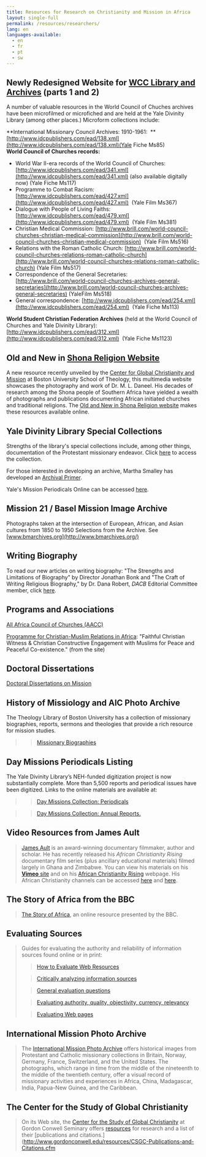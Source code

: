 ```yaml
---
title: Resources for Research on Christianity and Mission in Africa
layout: single-full
permalink: /resources/researchers/
lang: en
languages-available:                         
  - en
  - fr
  - pt
  - sw
---
```


## Newly Redesigned Website for [WCC Library and Archives](http://www.oikoumene.org/en/what-we-do/library-and-archives) (parts 1 and 2)

A number of valuable resources in the World Council of Chuches archives have been microfilmed or microfiched and are held at the Yale Divinity Library (among other places.) Microform collections include:  

**International Missionary Council Archives: 1910-1961:  **[http://www.idcpublishers.com/ead/138.xml](http://www.idcpublishers.com/ead/138.xml)(Yale Fiche Ms85)  
**World Council of Churches records:**

*   World War II-era records of the World Council of Churches: [http://www.idcpublishers.com/ead/341.xml](http://www.idcpublishers.com/ead/341.xml) (also available digitally now) (Yale Fiche Ms117)
*   Programme to Combat Racism: [http://www.idcpublishers.com/ead/427.xml](http://www.idcpublishers.com/ead/427.xml)  (Yale Film Ms367)
*   Dialogue with People of Living Faiths: [http://www.idcpublishers.com/ead/479.xml](http://www.idcpublishers.com/ead/479.xml)  (Yale Film Ms381)
*   Christian Medical Commission: [http://www.brill.com/world-council-churches-christian-medical-commission](http://www.brill.com/world-council-churches-christian-medical-commission)  (Yale Film Ms516)
*   Relations with the Roman Catholic Church: [http://www.brill.com/world-council-churches-relations-roman-catholic-church](http://www.brill.com/world-council-churches-relations-roman-catholic-church) (Yale Film Ms517)
*   Correspondence of the General Secretaries: [http://www.brill.com/world-council-churches-archives-general-secretaries](http://www.brill.com/world-council-churches-archives-general-secretaries) (YaleFilm Ms518)
*   General correspondence: [http://www.idcpublishers.com/ead/254.xml](http://www.idcpublishers.com/ead/254.xml)  (Yale Fiche Ms113)

**World Student Christian Federation Archives** (held at the World Council of Churches and Yale Divinity Library): [http://www.idcpublishers.com/ead/312.xml](http://www.idcpublishers.com/ead/312.xml)  (Yale Fiche Ms1123)

## Old and New in [Shona Religion Website](http://sites.bu.edu/shonareligion/)

A new resource recently unveiled by the [Center for Global Christianity and Mission](http://www.bu.edu/cgcm/) at Boston University School of Theology, this multimedia website showcases the photography and work of Dr. M. L. Daneel. His decades of research among the Shona people of Southern Africa have yielded a wealth of photographs and publications documenting African initiated churches and traditional religions. The [Old and New in Shona Religion website](http://sites.bu.edu/shonareligion/) makes these resources available online.  

## Yale Divinity Library Special Collections

Strengths of the library's special collections include, among other things, documentation of the Protestant missionary endeavor. Click [here](http://web.library.yale.edu/divinity/special-collections) to access the collection.  

For those interested in developing an archive, Martha Smalley has developed an [Archival Primer](http://web.library.yale.edu/sites/default/files/files/archivalprimer_eng.pdf).  

Yale's Mission Periodicals Online can be accessed [here](http://guides.library.yale.edu/missionperiodicals).  

## Mission 21 / Basel Mission Image Archive

Photographs taken at the intersection of European, African, and Asian cultures from 1850 to 1950 Selections from the Archive. See [www.bmarchives.org](http://www.bmarchives.org/)  

## Writing Biography

To read our new articles on writing biography: "The Strengths and Limitations of Biography" by Director Jonathan Bonk and "The Craft of Writing Religious Biography," by Dr. Dana Robert, _DACB_ Editorial Committee member, click [here](resources/writing-biography.html).  

## Programs and Associations

[All Africa Council of Churches (AACC)](http://www.oikoumene.org/en/member-churches/africa/aacc)  

[Programme for Christian-Muslim Relations in Africa](http://www.procmura-prica.org/en/): "Faithful Christian Witness & Christian Constructive Engagement with Muslims for Peace and Peaceful Co-existence." (from the site)  

## Doctoral Dissertations

[Doctoral Dissertations on Mission](http://www.omscibmr.org/dissertations/index.php)  

## History of Missiology and AIC Photo Archive

The Theology Library of Boston University has a collection of missionary biographies, reports, sermons and theologies that provide a rich resource for mission studies.  

>> [Missionary Biographies](http://www.bu.edu/missiology/missionary-biography/)  

## Day Missions Periodicals Listing

The Yale Divinity Library’s NEH-funded digitization project is now substantially complete. More than 5,500 reports and periodical issues have been digitized. Links to the online materials are available at:  

>> [Day Missions Collection: Periodicals](http://web.library.yale.edu/divinity/day-missions-collection-annual-reports-listing)  

>> [Day Missions Collection: Annual Reports.](http://web.library.yale.edu/divinity/day-missions-collection-periodicals-listing)  

## Video Resources from James Ault

> [James Ault](http://jamesault.com/) is an award-winning documentary filmmaker, author and scholar. He has recently released his _African Christianity Rising_ documentary film series (plus ancillary educational materials) filmed largely in Ghana and Zimbabwe. You can view his materials on his [**Vimeo** site](http://vimeo.com/jamesault) and on his [African Christianity Rising](http://jamesault.com/documentaries/africa-project/) webpage. His African Christianity channels can be accessed [here](http://vimeo.com/channels/343912) and [here](http://vimeo.com/channels/203513).

## The Story of Africa from the BBC

> [The Story of Africa](http://www.bbc.co.uk/worldservice/africa/features/storyofafrica/index.shtml), an online resource presented by the BBC.

## Evaluating Sources

> Guides for evaluating the authority and reliability of information sources found online or in print:  
>   
> >[How to Evaluate Web Resources](http://www.whoishostingthis.com/resources/evaluating-web-resources/)  
>   
> >[Critically analyzing information sources](http://guides.library.cornell.edu/criticallyanalyzing)  
>   
> >[General evaluation questions](http://www.libraries.psu.edu/psul/lls/students/research_resources/evaluate_info.html)  
>   
> >[Evaluating authority, quality, objectivity, currency, relevancy](https://library.uoregon.edu/guides/findarticles/credibility.html)  
>   
> >[Evaluating Web pages](http://www.lib.berkeley.edu/TeachingLib/Guides/Internet/Evaluate.html)

## International Mission Photo Archive

> The [International Mission Photo Archive](http://www.usc.edu/impa) offers historical images from Protestant and Catholic missionary collections in Britain, Norway, Germany, France, Switzerland, and the United States. The photographs, which range in time from the middle of the nineteenth to the middle of the twentieth century, offer a visual record of missionary activities and experiences in Africa, China, Madagascar, India, Papua-New Guinea, and the Caribbean.

## The Center for the Study of Global Christianity

> On its Web site, the [Center for the Study of Global Christianity](http://www.gordonconwell.edu/resources/Center-for-the-Study-of-Global-Christianity.cfm) at Gordon Conwell Seminary offers [resources](http://www.gordonconwell.edu/resources/CSGC-Resources.cfm) for research and a list of their [publications and citations.](http://www.gordonconwell.edu/resources/CSGC-Publications-and-Citations.cfm

